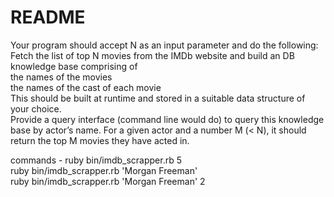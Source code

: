 # README

Your program should accept N as an input parameter and do the following:  
Fetch the list of top N movies from the IMDb website and build an DB knowledge base comprising of  
the names of the movies  
the names of the cast of each movie  
This should be built at runtime and stored in a suitable data structure of your choice.  
Provide a query interface (command line would do) to query this knowledge base by actor’s name. For a given actor and a number M (< N), it should return the top M movies they have acted in.  



commands - 
ruby bin/imdb_scrapper.rb 5  
ruby bin/imdb_scrapper.rb 'Morgan Freeman'  
ruby bin/imdb_scrapper.rb 'Morgan Freeman' 2  
